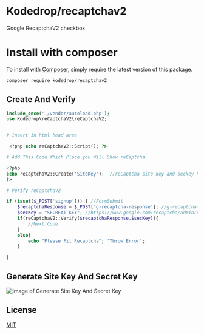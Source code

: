 # Kodedrop/recaptchav2

Google RecaptchaV2 checkbox

# Install with composer

To install with [Composer](https://getcomposer.org/), simply require the
latest version of this package.

```bash
composer require kodedrop/recaptchav2
```
## Create And Verify

```php
include_once('./vendor/autoload.php');
use Kodedrop\reCaptchaV2\reCaptchaV2;


# insert in html head area 

 <?php echo reCaptchaV2::Script(); ?>

# Add This Code Which Place you Will Show reCaptcha.

<?php 
echo reCaptchaV2::Create('SiteKey');  //reCaptcha site key and seckey here
?>  

# Verify reCaptchaV2

if (isset($_POST['signup'])) { //FormSubmit
    $recaptchaResponse = $_POST['g-recaptcha-response']; //g-recaptcha-response Method GET = $_GET Or POST = $_POST
    $secKey = "SECREAT KEY"; //https://www.google.com/recaptcha/admin/create reCaptcha site key and seckey here
    if(reCaptchaV2::Verify($recaptchaResponse,$secKey)){
        //Next Code
    }
    else{
        echo "Please Fil Recaptcha"; 'Throw Error';
    }

}
```
## Generate Site Key And Secret Key
![Image of Generate Site Key And Secret Key](https://developers.google.com/static/recaptcha/images/settings.png)
## License

[MIT](https://choosealicense.com/licenses/mit/)

